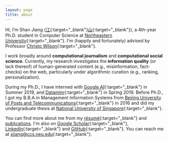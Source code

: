 ```yaml
---
layout: page
title: about
---
```


Hi, I’m Shan Jiang ([江](https://en.wikipedia.org/wiki/Jiang_(surname)#%E6%B1%9F){:target="_blank"}[山](https://en.wikipedia.org/wiki/Radical_46){:target="_blank"}), a 4th-year Ph.D. student in Computer Science at [Northeastern University](https://www.northeastern.edu){:target="_blank"}. I'm (happily and fortunately) advised by Professor [Christo Wilson](https://cbw.sh){:target="_blank"}.

I work broadly around **computational journalism** and **computational social science**. Currently, my research investigates the **information quality** (or lack thereof) of human-generated content (e.g., misinformation, fact-checks) on the web, particularly under algorithmic curation (e.g., ranking, personalization).

During my Ph.D., I have interned with [Google AI](https://ai.google){:target="_blank"} in Summer 2019, and [Dataminr](https://www.dataminr.com){:target="_blank"} in Spring 2019. Before Ph.D., I got my B.B.A in Management Information Systems from [Beijing University of Posts and Telecommunications](https://english.bupt.edu.cn){:target="_blank"} in 2016 and did my undergraduate thesis at [National University of Singapore](http://nus.edu.sg){:target="_blank"}.

You can find more about me from my [résumé](shanjiang-resume.pdf){:target="_blank"} and [publications](publications). I'm also on [Google Scholar](https://scholar.google.com/citations?user=0LITOxAAAAAJ){:target="_blank"}, [LinkedIn](https://www.linkedin.com/in/shan-jiang){:target="_blank"} and [GitHub](https://github.com/printfoo){:target="_blank"}. You can reach me at [sjiang@ccs.neu.edu](mailto:sjiang@ccs.neu.edu){:target="_blank"}. 
